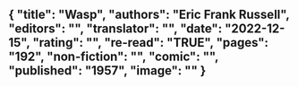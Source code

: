 {
 "title": "Wasp",
 "authors": "Eric Frank Russell",
 "editors": "",
 "translator": "",
 "date": "2022-12-15",
 "rating": "",
 "re-read": "TRUE",
 "pages": "192",
 "non-fiction": "",
 "comic": "",
 "published": "1957",
 "image": ""
}
---

